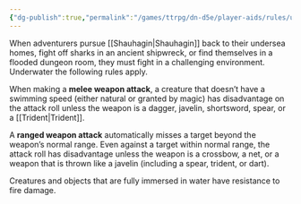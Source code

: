 ```yaml
---
{"dg-publish":true,"permalink":"/games/ttrpg/dn-d5e/player-aids/rules/underwater-combat/","tags":["ttrpg/dnd/5e","Rules"],"noteIcon":""}
---
```


When adventurers pursue [[Shauhagin\|Shauhagin]] back to their undersea homes, fight off sharks in an ancient shipwreck, or find themselves in a flooded dungeon room, they must fight in a challenging environment. Underwater the following rules apply.

When making a **melee weapon attack**, a creature that doesn’t have a swimming speed (either natural or granted by magic) has disadvantage on the attack roll unless the weapon is a dagger, javelin, shortsword, spear, or a [[Trident\|Trident]].

A **ranged weapon attack** automatically misses a target beyond the weapon’s normal range. Even against a target within normal range, the attack roll has disadvantage unless the weapon is a crossbow, a net, or a weapon that is thrown like a javelin (including a spear, trident, or dart).

Creatures and objects that are fully immersed in water have resistance to fire damage.